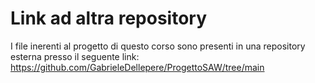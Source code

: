 # Link ad altra repository

I file inerenti al progetto di questo corso sono presenti in una repository esterna presso il seguente link:  
https://github.com/GabrieleDellepere/ProgettoSAW/tree/main